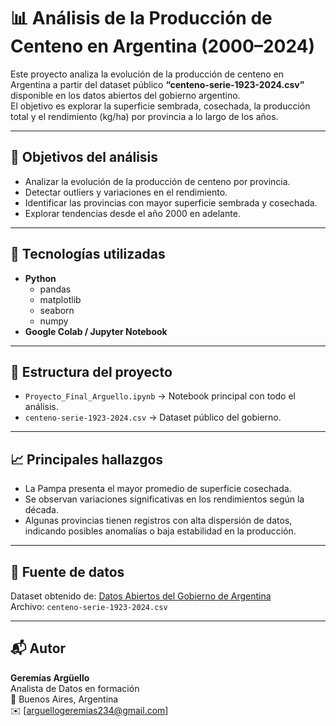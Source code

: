 # 📊 Análisis de la Producción de Centeno en Argentina (2000–2024)

Este proyecto analiza la evolución de la producción de centeno en Argentina a partir del dataset público **“centeno-serie-1923-2024.csv”** disponible en los datos abiertos del gobierno argentino.  
El objetivo es explorar la superficie sembrada, cosechada, la producción total y el rendimiento (kg/ha) por provincia a lo largo de los años.

---

## 🎯 Objetivos del análisis
- Analizar la evolución de la producción de centeno por provincia.
- Detectar outliers y variaciones en el rendimiento.
- Identificar las provincias con mayor superficie sembrada y cosechada.
- Explorar tendencias desde el año 2000 en adelante.

---

## 🧰 Tecnologías utilizadas
- **Python**
  - pandas
  - matplotlib
  - seaborn
  - numpy
- **Google Colab / Jupyter Notebook**

---

## 📂 Estructura del proyecto
- `Proyecto_Final_Arguello.ipynb` → Notebook principal con todo el análisis.
- `centeno-serie-1923-2024.csv` → Dataset público del gobierno.

---

## 📈 Principales hallazgos
- La Pampa presenta el mayor promedio de superficie cosechada.
- Se observan variaciones significativas en los rendimientos según la década.
- Algunas provincias tienen registros con alta dispersión de datos, indicando posibles anomalías o baja estabilidad en la producción.

---

## 🧾 Fuente de datos
Dataset obtenido de: [Datos Abiertos del Gobierno de Argentina](https://datos.gob.ar/)  
Archivo: `centeno-serie-1923-2024.csv`

---

## 📬 Autor
**Geremías Argüello**  
Analista de Datos en formación  
📍 Buenos Aires, Argentina  
✉️ [arguellogeremias234@gmail.com]
